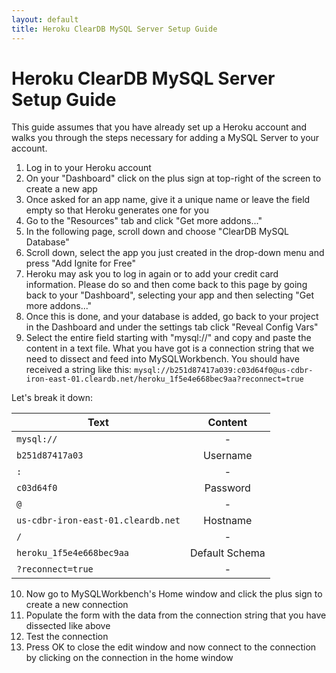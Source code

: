 ```yaml
---
layout: default
title: Heroku ClearDB MySQL Server Setup Guide
---
```

# Heroku ClearDB MySQL Server Setup Guide

This guide assumes that you have already set up a Heroku account and walks you through the steps necessary for adding a MySQL Server to your account.

1. Log in to your Heroku account
2. On your "Dashboard" click on the plus sign at top-right of the screen to create a new app
3. Once asked for an app name, give it a unique name or leave the field empty so that Heroku generates one for you
4. Go to the "Resources" tab and click "Get more addons..."
5. In the following page, scroll down and choose "ClearDB MySQL Database"
6. Scroll down, select the app you just created in the drop-down menu and press "Add Ignite for Free"
7. Heroku may ask you to log in again or to add your credit card information. Please do so and then come back to this page by going back to your "Dashboard", selecting your app and then selecting "Get more addons..."
8. Once this is done, and your database is added, go back to your project in the Dashboard and under the settings tab click "Reveal Config Vars"
9. Select the entire field starting with "mysql://" and copy and paste the content in a text file. What you have got is a connection string that we need to dissect and feed into MySQLWorkbench. You should have received a string like this: `mysql://b251d87417a039:c03d64f0@us-cdbr-iron-east-01.cleardb.net/heroku_1f5e4e668bec9aa?reconnect=true`

Let's break it down:

| __Text__                           |  __Content__   |
|------------------------------------|:--------------:|
| `mysql://`                         | -              |
| `b251d87417a03`                    | Username       |
| `:`                                | -              |
| `c03d64f0`                         | Password       |
| `@`                                | -              |
| `us-cdbr-iron-east-01.cleardb.net` | Hostname       |
| `/`                                | -              |
| `heroku_1f5e4e668bec9aa`           | Default Schema |
| `?reconnect=true`                  | -              |

10. Now go to MySQLWorkbench's Home window and click the plus sign to create a new connection
11. Populate the form with the data from the connection string that you have dissected like above
12. Test the connection
13. Press OK to close the edit window and now connect to the connection by clicking on the connection in the home window
